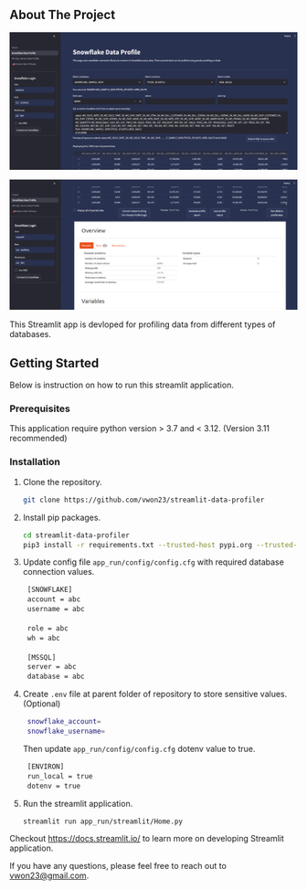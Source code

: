 <!-- ABOUT THE PROJECT -->
## About The Project

![Alt text](images/example.png)

![Alt text](images/example2.png)

This Streamlit app is devloped for profiling data from different types of databases.

<!-- GETTING STARTED -->
## Getting Started

Below is instruction on how to run this streamlit application.

### Prerequisites

This application require python version > 3.7 and < 3.12. (Version 3.11 recommended)

### Installation

1. Clone the repository.
   ```sh
   git clone https://github.com/vwon23/streamlit-data-profiler
   ```

2. Install pip packages.
   ```sh
   cd streamlit-data-profiler
   pip3 install -r requirements.txt --trusted-host pypi.org --trusted-host pypi.python.org --trusted-host files.pythonhosted.org
   ```

3. Update config file `app_run/config/config.cfg` with required database connection values.
   ```sh
    [SNOWFLAKE]
    account = abc
    username = abc

    role = abc
    wh = abc

    [MSSQL]
    server = abc
    database = abc
   ```

4. Create `.env` file at parent folder of repository to store sensitive values. (Optional)
   ```sh
    snowflake_account=
    snowflake_username=
   ```
   Then update `app_run/config/config.cfg` dotenv value to true.
   ```sh
    [ENVIRON]
    run_local = true
    dotenv = true
   ```

5. Run the streamlit application.
   ```sh
   streamlit run app_run/streamlit/Home.py
   ```

Checkout https://docs.streamlit.io/ to learn more on developing Streamlit application.

If you have any questions, please feel free to reach out to vwon23@gmail.com.